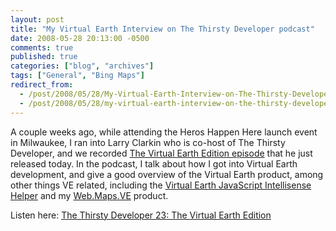 ```yaml
---
layout: post
title: "My Virtual Earth Interview on The Thirsty Developer podcast"
date: 2008-05-28 20:13:00 -0500
comments: true
published: true
categories: ["blog", "archives"]
tags: ["General", "Bing Maps"]
redirect_from: 
  - /post/2008/05/28/My-Virtual-Earth-Interview-on-The-Thirsty-Developer-podcast
  - /post/2008/05/28/my-virtual-earth-interview-on-the-thirsty-developer-podcast
---
```

<!-- more -->
<p>
A couple weeks ago, while attending the Heros Happen Here launch event in Milwaukee, I ran into Larry Clarkin who is co-host of The Thirsty Developer, and we recorded <a href="http://thirstydeveloper.com/2008/05/28/TheThirstyDeveloper23TheVirtualEarthEdition.aspx">The Virtual Earth Edition episode</a> that he just released today. In the podcast, I talk about how I got into Virtual Earth development, and give a good overview of the Virtual Earth product, among other things VE related, including the <a href="http://codeplex.com/VEJS">Virtual Earth JavaScript Intellisense Helper</a> and my <a href="http://simplovation.com/page/webmapsve.aspx">Web.Maps.VE</a> product.
</p>
<p>
Listen here: <a href="http://thirstydeveloper.com/2008/05/28/TheThirstyDeveloper23TheVirtualEarthEdition.aspx">The Thirsty Developer 23: The Virtual Earth Edition</a>
</p>
